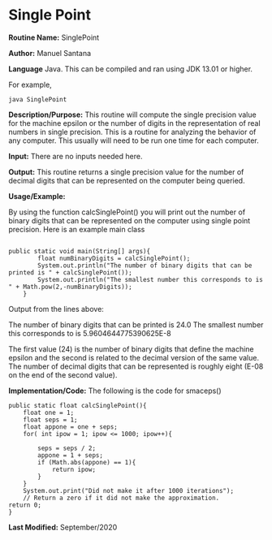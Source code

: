 # Single Point

**Routine Name:**  SinglePoint

**Author:** Manuel Santana

**Language** Java. This can be compiled and ran using JDK 13.01 or higher.

For example,

    java SinglePoint



**Description/Purpose:** This routine will compute the single precision value for the machine epsilon or the number of digits
in the representation of real numbers in single precision. This is a routine for analyzing the behavior of any computer. This
usually will need to be run one time for each computer.

**Input:** 
There are no inputs needed here.

**Output:** This routine returns a single precision value for the number of decimal digits that can be represented on the
computer being queried.

**Usage/Example:**

By using the function calcSinglePoint() you will print out the number of binary digits that can be represented on the computer using single point precision. 
Here is an example main class

```

public static void main(String[] args){
        float numBinaryDigits = calcSinglePoint();
        System.out.println("The number of binary digits that can be printed is " + calcSinglePoint());
        System.out.println("The smallest number this corresponds to is " + Math.pow(2,-numBinaryDigits));
    }

```


Output from the lines above:

The number of binary digits that can be printed is 24.0
The smallest number this corresponds to is 5.9604644775390625E-8

The first value (24) is the number of binary digits that define the machine epsilon and the second is related to the
decimal version of the same value. The number of decimal digits that can be represented is roughly eight (E-08 on the
end of the second value).

**Implementation/Code:** The following is the code for smaceps()

    public static float calcSinglePoint(){
        float one = 1;
        float seps = 1;
        float appone = one + seps;
        for( int ipow = 1; ipow <= 1000; ipow++){

            seps = seps / 2;
            appone = 1 + seps;
            if (Math.abs(appone) == 1){
                return ipow;
            }
        }
        System.out.print("Did not make it after 1000 iterations");
        // Return a zero if it did not make the approximation.
	return 0;
    }
**Last Modified:** September/2020

